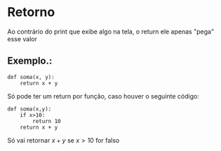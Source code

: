 # Retorno

Ao contrário do print que exibe algo na tela, o return ele apenas "pega" esse valor
## Exemplo.:
```
def soma(x, y):
	return x + y
```

Só pode ter um return por função, caso houver o seguinte código:
```
def soma(x,y):
	if x>10:
		return 10
	return x + y
```

Só vai retornar $x+y$  se $x>10$ for falso